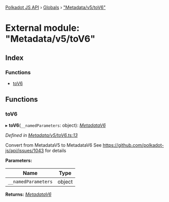 [Polkadot JS API](../README.md) › [Globals](../globals.md) › ["Metadata/v5/toV6"](_metadata_v5_tov6_.md)

# External module: "Metadata/v5/toV6"

## Index

### Functions

* [toV6](_metadata_v5_tov6_.md#tov6)

## Functions

###  toV6

▸ **toV6**(`__namedParameters`: object): *[MetadataV6](../classes/_metadata_v6_metadata_.metadatav6.md)*

*Defined in [Metadata/v5/toV6.ts:13](https://github.com/polkadot-js/api/blob/155fd0f8b1/packages/types/src/Metadata/v5/toV6.ts#L13)*

Convert from MetadataV5 to MetadataV6
See https://github.com/polkadot-js/api/issues/1043 for details

**Parameters:**

Name | Type |
------ | ------ |
`__namedParameters` | object |

**Returns:** *[MetadataV6](../classes/_metadata_v6_metadata_.metadatav6.md)*
